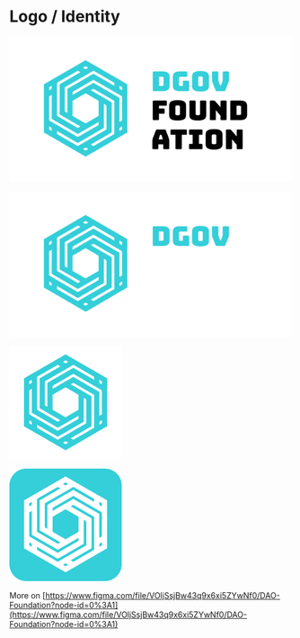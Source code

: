 # Logo / Identity



![Logo for light background](../.gitbook/assets/frame-13.png)

![Logo for drak background](../.gitbook/assets/frame-12.png)

![White icon](../.gitbook/assets/frame-4-2.png)

![Teal icon](../.gitbook/assets/frame-4.1-5.png)

More on [https://www.figma.com/file/VOljSsjBw43q9x6xi5ZYwNf0/DAO-Foundation?node-id=0%3A1](https://www.figma.com/file/VOljSsjBw43q9x6xi5ZYwNf0/DAO-Foundation?node-id=0%3A1)

